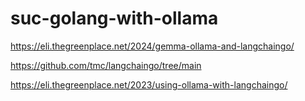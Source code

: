 # suc-golang-with-ollama







https://eli.thegreenplace.net/2024/gemma-ollama-and-langchaingo/


https://github.com/tmc/langchaingo/tree/main


https://eli.thegreenplace.net/2023/using-ollama-with-langchaingo/
